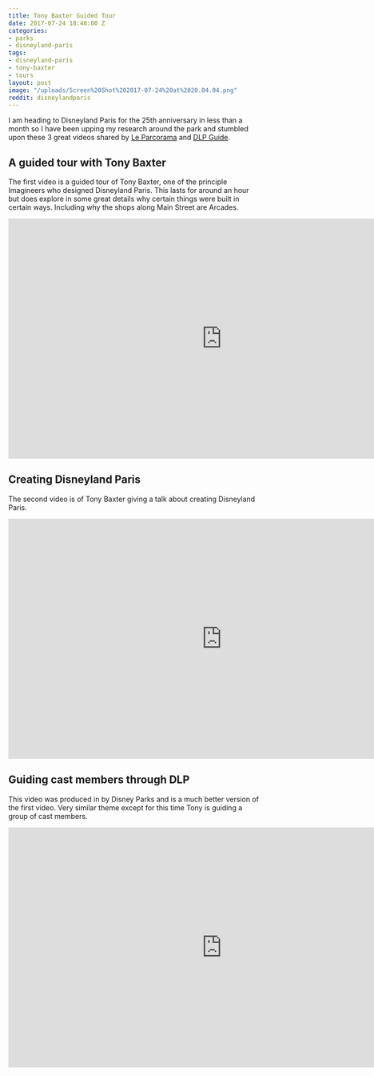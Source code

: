 ```yaml
---
title: Tony Baxter Guided Tour
date: 2017-07-24 18:48:00 Z
categories:
- parks
- disneyland-paris
tags:
- disneyland-paris
- tony-baxter
- tours
layout: post
image: "/uploads/Screen%20Shot%202017-07-24%20at%2020.04.04.png"
reddit: disneylandparis
---
```


I am heading to Disneyland Paris for the 25th anniversary in less than a month so I have been upping my research around the park and stumbled upon these 3 great videos shared by [Le Parcorama](http://www.leparcorama.com/2017/04/02/a-guided-tour-of-disneyland-paris-with-imagineer-tony-baxter/) and [DLP Guide](http://www.dlpguide.com/).

## A guided tour with Tony Baxter
The first video is a guided tour of Tony Baxter, one of the principle Imagineers who designed Disneyland Paris. This lasts for around an hour but does explore in some great details why certain things were built in certain ways. Including why the shops along Main Street are Arcades.

<iframe width="853" height="480" src="https://www.youtube.com/embed/FUEnbQ7-XZw?rel=0" frameborder="0" allowfullscreen></iframe>

## Creating Disneyland Paris
The second video is of Tony Baxter giving a talk about creating Disneyland Paris.

<iframe width="853" height="480" src="https://www.youtube.com/embed/823dLXgKHKk?rel=0" frameborder="0" allowfullscreen></iframe>

## Guiding cast members through DLP
This video was produced in by Disney Parks and is a much better version of the first video. Very similar theme except for this time Tony is guiding a group of cast members.

<iframe width="853" height="480" src="https://www.youtube.com/embed/fMde7k5HRu0?rel=0" frameborder="0" allowfullscreen></iframe>

